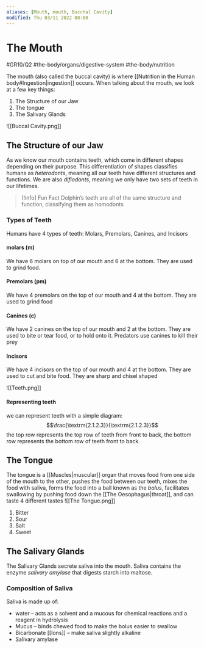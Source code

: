 ```yaml
---
aliases: [Mouth, mouth, Bucchal Cavity]
modified: Thu 03/11 2022 08:00
---
```

# The Mouth
#GR10/Q2 #the-body/organs/digestive-system #the-body/nutrition 

The mouth (also called the buccal cavity) is where [[Nutrition in the Human body#Ingestion|ingestion]] occurs. When talking about the mouth, we look at a few key things:
1. The Structure of our Jaw
2. The tongue
3. The Salivary Glands

![[Buccal Cavity.png]]

## The Structure of our Jaw
As we know our mouth contains teeth, which come in different shapes depending on their purpose. This differentiation of shapes classifies humans as *heterodonts*, meaning all our teeth have different structures and functions. We are also *difiodonts*, meaning we only have two sets of teeth in our lifetimes.
> [!info] Fun Fact
> Dolphin’s teeth are all of the same structure and function, classifying them as homodonts
### Types of Teeth
Humans have 4 types of teeth: Molars, Premolars, Canines, and Incisors
#### molars (m)
We have 6 molars on top of our mouth and 6 at the bottom. They are used to grind food. 
#### Premolars (pm)
We have 4 premolars on the top of our mouth and 4 at the bottom. They are used to grind food
#### Canines (c)
We have 2 canines on the top of our mouth and 2 at the bottom. They are used to bite or tear food, or to hold onto it. Predators use canines to kill their prey
#### Incisors
We have 4 incisors on the top of our mouth and 4 at the bottom. They are used to cut and bite food. They are sharp and chisel shaped

![[Teeth.png]]

#### Representing teeth
we can represent teeth with a simple diagram:
$$\frac{\textrm{2.1.2.3}}{\textrm{2.1.2.3}}$$
the top row represents the top row of teeth from front to back, the bottom row represents the bottom row of teeth front to back. 

## The Tongue
The tongue is a [[Muscles|muscular]] organ that moves food from one side of the mouth to the other, pushes the food between our teeth, mixes the food with saliva, forms the food into a ball known as the *bolus*, facilitates swallowing by pushing food down the [[The Oesophagus|throat]], and can taste 4 different tastes
![[The Tongue.png]]
1. Bitter
2. Sour
3. Salt
4. Sweet

## The Salivary Glands
The Salivary Glands secrete saliva into the mouth. Saliva contains the enzyme *salivary amylase* that digests starch into maltose. 

### Composition of Saliva
Saliva is made up of:
- water – acts as a solvent and a mucous for chemical reactions and a reagent in hydrolysis
- Mucus – binds chewed food to make the bolus easier to swallow
- Bicarbonate [[Ions]] – make saliva slightly alkaline
- Salivary amylase